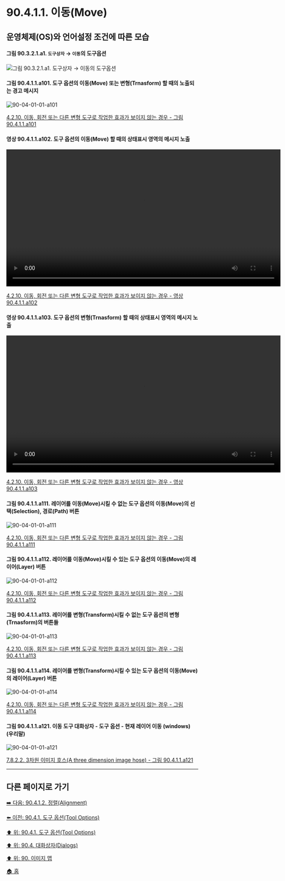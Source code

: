 # 90.4.1.1. 이동(Move)
## 운영체제(OS)와 언어설정 조건에 따른 모습

#### 그림 90.3.2.1.a1. `도구상자` → `이동`의 도구옵션
![그림 90.3.2.1.a1. `도구상자` → `이동`의 도구옵션](https://github.com/wonder13662/gimp/assets/15767104/e078f711-5e32-4fbf-9ef9-a681a9f1bcb3)

<a id="90-04-01-01-a101"></a>

#### 그림 90.4.1.1.a101. 도구 옵션의 이동(Move) 또는 변형(Trnasform) 할 때의 노출되는 경고 메시지
![90-04-01-01-a101](https://github.com/wonder13662/gimp/assets/15767104/c0ca0467-1da6-4edc-808d-198b41211fe5)

[4.2.10. 이동, 회전 또는 다른 변형 도구로 작업한 효과가 보이지 않는 경우 - 그림 90.4.1.1.a101](./04-02-10-no-visible-effect-when-trying-to-use-the-move-tool-rotate-or-other-transform–tool.md#90-04-01-01-a101)

<a id="90-04-01-01-a102"></a>

#### 영상 90.4.1.1.a102. 도구 옵션의 이동(Move) 할 때의 상태표시 영역의 메시지 노출
<video controls="controls" width="720" environment="MacOS:Sonoma 14.2.1 GIMP 2.10.36" src="https://github.com/wonder13662/gimp/assets/15767104/007f9e27-8fe1-4d38-9ea9-8ef9bd141bf6"></video>

[4.2.10. 이동, 회전 또는 다른 변형 도구로 작업한 효과가 보이지 않는 경우 - 영상 90.4.1.1.a102](./04-02-10-no-visible-effect-when-trying-to-use-the-move-tool-rotate-or-other-transform–tool.md#90-04-01-01-a102)

<a id="90-04-01-01-a103"></a>

#### 영상 90.4.1.1.a103. 도구 옵션의 변형(Trnasform) 할 때의 상태표시 영역의 메시지 노출
<video controls="controls" width="720" environment="MacOS:Sonoma 14.2.1 GIMP 2.10.36" src="https://github.com/wonder13662/gimp/assets/15767104/7540938e-e81f-49c9-ae78-5c5633cd9ccc"></video>

[4.2.10. 이동, 회전 또는 다른 변형 도구로 작업한 효과가 보이지 않는 경우 - 영상 90.4.1.1.a103](./04-02-10-no-visible-effect-when-trying-to-use-the-move-tool-rotate-or-other-transform–tool.md#90-04-01-01-a103)

<a id="90-04-01-01-a111"></a>

#### 그림 90.4.1.1.a111. 레이어를 이동(Move)시킬 수 없는 도구 옵션의 이동(Move)의 선택(Selection), 경로(Path) 버튼
![90-04-01-01-a111](https://github.com/wonder13662/gimp/assets/15767104/c8da0432-a439-4bbf-9413-6033a3fbee2a)

[4.2.10. 이동, 회전 또는 다른 변형 도구로 작업한 효과가 보이지 않는 경우 - 그림 90.4.1.1.a111](./04-02-10-no-visible-effect-when-trying-to-use-the-move-tool-rotate-or-other-transform–tool.md#90-04-01-01-a111)

<a id="90-04-01-01-a112"></a>

#### 그림 90.4.1.1.a112. 레이어를 이동(Move)시킬 수 있는 도구 옵션의 이동(Move)의 레이어(Layer) 버튼
![90-04-01-01-a112](https://github.com/wonder13662/gimp/assets/15767104/02f6d531-bff5-4724-b3f2-3d4da76ab636)

[4.2.10. 이동, 회전 또는 다른 변형 도구로 작업한 효과가 보이지 않는 경우 - 그림 90.4.1.1.a112](./04-02-10-no-visible-effect-when-trying-to-use-the-move-tool-rotate-or-other-transform–tool.md#90-04-01-01-a112)

<a id="90-04-01-01-a113"></a>

#### 그림 90.4.1.1.a113. 레이어를 변형(Transform)시킬 수 없는 도구 옵션의 변형(Trnasform)의 버튼들
![90-04-01-01-a113](https://github.com/wonder13662/gimp/assets/15767104/ceed67ee-3638-4b51-b26f-924406d53ed8)

[4.2.10. 이동, 회전 또는 다른 변형 도구로 작업한 효과가 보이지 않는 경우 - 그림 90.4.1.1.a113](./04-02-10-no-visible-effect-when-trying-to-use-the-move-tool-rotate-or-other-transform–tool.md#90-04-01-01-a113)

<a id="90-04-01-01-a114"></a>

#### 그림 90.4.1.1.a114. 레이어를 변형(Transform)시킬 수 있는 도구 옵션의 이동(Move)의 레이어(Layer) 버튼
![90-04-01-01-a114](https://github.com/wonder13662/gimp/assets/15767104/ffbf9207-7664-4158-a993-338cc33e9075)

[4.2.10. 이동, 회전 또는 다른 변형 도구로 작업한 효과가 보이지 않는 경우 - 그림 90.4.1.1.a114](./04-02-10-no-visible-effect-when-trying-to-use-the-move-tool-rotate-or-other-transform–tool.md#90-04-01-01-a114)

<a id="90-04-01-01-a121"></a>

#### 그림 90.4.1.1.a121. 이동 도구 대화상자 - 도구 옵션 - 현재 레이어 이동 (windows) (우리말)
![90-04-01-01-a121](https://github.com/wonder13662/gimp/assets/15767104/38844140-f6fa-4850-b6fe-6004b8195cc0)

[7.8.2.2. 3차원 이미지 호스(A three dimension image hose) - 그림 90.4.1.1.a121](./07-08-02-02-three_dimension_image_hose.md#90-04-01-01-a121)

***

## 다른 페이지로 가기

[➡️ 다음: 90.4.1.2. 정렬(Alignment)](./90-04-01-02-alignment.md)

[⬅️ 이전: 90.4.1. 도구 옵션(Tool Options)](./90-04-01-00-tool_options.md)

[⬆️ 위: 90.4.1. 도구 옵션(Tool Options)](./90-04-01-00-tool_options.md)

[⬆️ 위: 90.4. 대화상자(Dialogs)](./90-04-00-dialogs.md)

[⬆️ 위: 90. 이미지 맵](./90-00-image-map.md)

[🏠 홈](./00-home.md)
